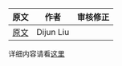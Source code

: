 
| 原文 | 作者 | 审核修正 |
| --- | --- | --- |
| [原文](https://github.com/hyperledger/fabric/blob/release/Makefile) | Dijun Liu |  |

详细内容请看[这里](http://www.blockchainbrother.com/article/20)